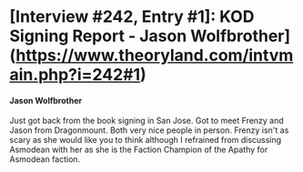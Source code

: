 # [Interview #242, Entry #1]: KOD Signing Report - Jason Wolfbrother](https://www.theoryland.com/intvmain.php?i=242#1)

#### Jason Wolfbrother

Just got back from the book signing in San Jose. Got to meet Frenzy and Jason from Dragonmount. Both very nice people in person. Frenzy isn't as scary as she would like you to think although I refrained from discussing Asmodean with her as she is the Faction Champion of the Apathy for Asmodean faction.

